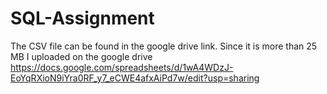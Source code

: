 # SQL-Assignment
The CSV file can be found in the google drive link. Since it is more than 25 MB I uploaded on the google drive
https://docs.google.com/spreadsheets/d/1wA4WDzJ-EoYqRXioN9iYra0RF_y7_eCWE4afxAiPd7w/edit?usp=sharing
